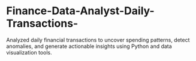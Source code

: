 # Finance-Data-Analyst-Daily-Transactions-
Analyzed daily financial transactions to uncover spending patterns, detect anomalies, and generate actionable insights using Python and data visualization tools.    

